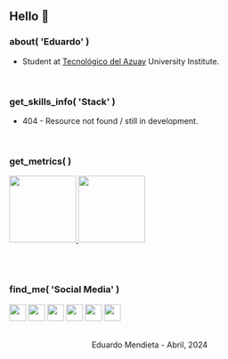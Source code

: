 ## Hello 👋

### about( 'Eduardo' ) 
- Student at [Tecnológico del Azuay](https://www.tecazuay.edu.ec/) University Institute.
<br>   

### get_skills_info( 'Stack' )
- 404 - Resource not found / still in development.
<br>  

### get_metrics( )
<a href="https://github.com/mreduum">
  <img height="120em" src="https://github-readme-stats-eight-theta.vercel.app/api?username=mreduum&show_icons=true&theme=algolia&include_all_commits=true&count_private=true"/>
  <img height="120em" src="https://github-readme-stats-eight-theta.vercel.app/api/top-langs/?username=mreduum&layout=compact&langs_count=8&theme=algolia"/>
</a>

<br><br>  

### find_me( 'Social Media' )

[<img src="https://github.com/mreduum/mreduum/assets/136200861/efae5440-dd74-432a-a7d3-8882961ce3a8" height="30">](https://github.com/mreduum)
[<img src="https://github.com/mreduum/mreduum/assets/136200861/dfd8bb42-3200-460f-9caa-28aead6c66d3" height="30">](https://linkedin.com/in/mreduum)
[<img src="https://github.com/mreduum/mreduum/assets/136200861/a2d058b3-568c-4f8c-b36f-098cc1efe98e" height="30">](https://facebook.com)
[<img src="https://github.com/mreduum/mreduum/assets/136200861/71429572-e894-4758-b9b8-9c389bc71771" height="30">](https://instagram.com)
[<img src="https://github.com/mreduum/mreduum/assets/136200861/358c9a09-7b83-4667-96f9-abc5d3ff9946" height="30">](https://threads.net)
[<img src="https://github.com/mreduum/mreduum/assets/136200861/29550029-2c9d-40c2-9844-90b3a9927af2" height="30">](https://tiktok.com)

</br>

<div align="center">Eduardo Mendieta - Abril, 2024</div>
